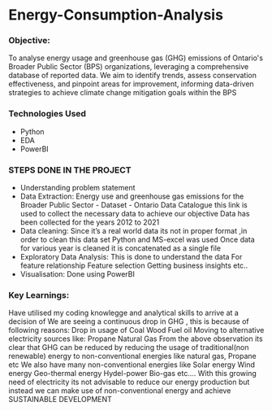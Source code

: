 # Energy-Consumption-Analysis
### Objective:
To analyse energy usage and greenhouse gas (GHG) emissions of Ontario's Broader Public Sector (BPS) organizations, leveraging a comprehensive database of reported data. We aim to identify trends, assess conservation effectiveness, and pinpoint areas for improvement, informing data-driven strategies to achieve climate change mitigation goals within the BPS
### Technologies Used
* Python
*  EDA
*  PowerBI
### STEPS DONE IN THE PROJECT
* Understanding problem statement
* Data Extraction:
    Energy use and greenhouse gas emissions for the Broader Public Sector - Dataset - Ontario Data Catalogue this link is used to collect the necessary data to achieve our objective
    Data has been collected for the years 2012 to 2021
* Data cleaning:
    Since it’s a real world data its not in proper format ,in order to clean this data set 
        Python and
        MS-excel was used
    Once data for various year is cleaned it is concatenated as a single file
* Exploratory Data Analysis:
        This is done to understand the data
        For feature relationship 
        Feature selection 
        Getting business insights etc..
* Visualisation:
      Done using PowerBI
### Key Learnings:
Have utilised my coding knowlegge and analytical skills to arrive at a decision of
We are seeing a continuous drop in GHG , this is because of following reasons:
Drop in usage of 
		Coal
		Wood
		Fuel oil
Moving to alternative electricity sources like:
		Propane 
		Natural Gas
From the above observation its clear that GHG can be reduced by reducing the usage of traditional(non renewable) energy to non-conventional energies like natural gas, Propane etc
	We also have many non-conventional energies like
Solar energy
Wind energy
Geo-thermal energy
Hydel-power
Bio-gas etc….
With this growing need of electricity its not advisable to reduce our energy production but instead we can make use of non-conventional energy and achieve SUSTAINABLE DEVELOPMENT
 




